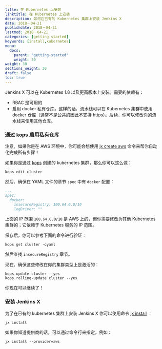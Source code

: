 ```yaml
---
title: 在 Kubernetes 上安装
linktitle: 在 Kubernetes 上安装
description: 如何在已有的 Kubernetes 集群上安装 Jenkins X
date: 2018－04-21
publishdate: 2018－04-21
lastmod: 2018－04-21
categories: [getting started]
keywords: [install,kubernetes]
menu:
  docs:
    parent: "getting-started"
    weight: 30
weight: 30
sections_weight: 30
draft: false
toc: true
---
```


Jenkins X 可以在 Kubernetes 1.8 以及更高版本上安装。需要的依赖有：

* RBAC 是可用的
* 启用 docker 私有仓库。这样的话，流水线可以在 Kubernetes 集群中使用 docker 仓库（通常不是公共的因此不支持 https）。后续，你可以修改你的流水线来使用其他仓库。

### 通过 kops 启用私有仓库

注意，如果你是在 AWS 环境中，你可能会想使用 [jx create aws](/zh/getting-started/create-cluster/) 命令来帮你自动化完成所有步骤！

如果你是通过 [kops](https://github.com/kubernetes/kops) 创建的 kubernetes 集群，那么你可以这么做：

```
kops edit cluster 
```

然后，确保在 YAML 文件的章节 `spec` 中有 `docker` 配置：

```yaml 
...
spec:
  docker:
    insecureRegistry: 100.64.0.0/10
    logDriver: ""
``` 

上面的 IP 范围 `100.64.0.0/10` 是 AWS 上的，但你需要修改为其他 Kubernetes 集群的；它依赖于 Kubernetes 服务的 IP 范围。
 
保存后，你可以参考下面的命令进行验证：

```
kops get cluster -oyaml
```

然后查找 `insecureRegistry` 章节。

现在，确保这些修改在你的集群类型上是激活的：

```
kops update cluster --yes
kops rolling-update cluster --yes
```

你现在可以继续了！

### 安装 Jenkins X

为了在已有的 kubernetes 集群上安装 Jenkins X 你可以使用命令 [jx install](/zh/commands/jx_install) ：

    jx install

如果你知道提供商的话，可以通过命令行来指定。例如：

    jx install --provider=aws
    
